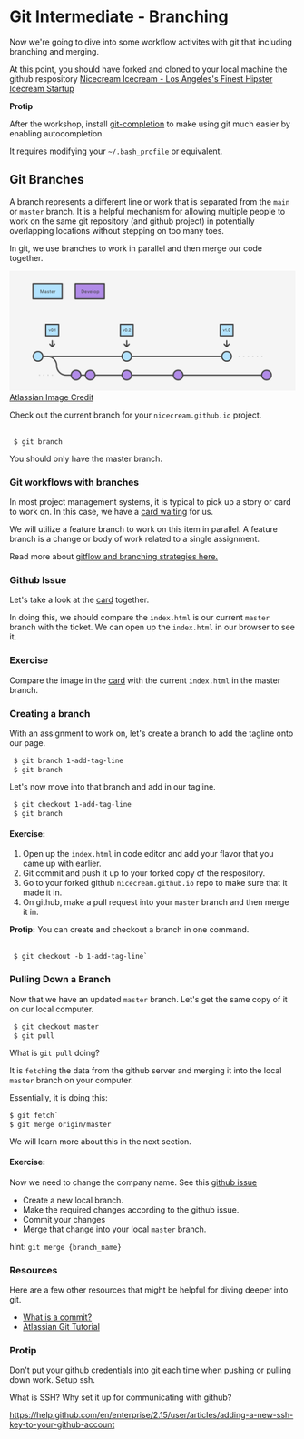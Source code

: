 
# Git Intermediate - Branching 

Now we're going to dive into some workflow activites with git that including branching and merging.


At this point, you should have forked and cloned to your local machine the github respository [Nicecream Icecream - Los Angeles's Finest Hipster Icecream Startup](https://github.com/ndanielsen/nicecream.github.io)


**Protip**

After the workshop, install [git-completion](https://github.com/bobthecow/git-flow-completion/wiki/Install-Bash-git-completion) to make using git much easier by enabling autocompletion.

It requires modifying your `~/.bash_profile` or equivalent.


## Git Branches

A branch represents a different line or work that is separated from the `main` or `master` branch. It is a helpful mechanism for allowing multiple people to work on the same git repository (and github project) in potentially overlapping locations without stepping on too many toes.

In git, we use branches to work in parallel and then merge our code together.


![](images/git-branch.png)[Atlassian Image Credit](https://www.atlassian.com/git/tutorials/comparing-workflows/gitflow-workflow)


Check out the current branch for your `nicecream.github.io` project.

```

 $ git branch

```

You should only have the master branch.


### Git workflows with branches

In most project management systems, it is typical to pick up a story or card to work on. In this case, we have a [card waiting](https://github.com/ndanielsen/nicecream.github.io/issues/1) for us.

We will utilize a feature branch to work on this item in parallel. A feature branch is a change or body of work related to a single assignment. 

Read more about [gitflow and branching strategies here.](https://www.atlassian.com/git/tutorials/comparing-workflows/gitflow-workflow)


### Github Issue

Let's take a look at the [card](https://github.com/ndanielsen/nicecream.github.io/issues/1) together. 

In doing this, we should compare the `index.html` is our current `master` branch with the ticket. We can open up the `index.html` in our browser to see it.


### Exercise

Compare the image in the [card](https://github.com/ndanielsen/nicecream.github.io/issues/1) with the current `index.html` in the master branch.


### Creating a branch

With an assignment to work on, let's create a branch to add the tagline onto our page.

```
 $ git branch 1-add-tag-line
 $ git branch

```

Let's now move into that branch and add in our tagline.

```
 $ git checkout 1-add-tag-line
 $ git branch

```

#### Exercise:
1) Open up the `index.html` in code editor and add your flavor that you came up with earlier.
2) Git commit and push it up to your forked copy of the respository.
2) Go to your forked github `nicecream.github.io` repo to make sure that it made it in.
3) On github, make a pull request into your `master` branch and then merge it in.


**Protip:** 
You can create and checkout a branch in one command.

```

 $ git checkout -b 1-add-tag-line`

```


### Pulling Down a Branch

Now that we have an updated `master` branch. Let's get the same copy of it on our local computer.

```
 $ git checkout master
 $ git pull

```

What is `git pull` doing?

It is `fetch`ing the data from the github server and merging it into the local `master` branch on your computer.

Essentially, it is doing this:

```
$ git fetch`
$ git merge origin/master

```

We will learn more about this in the next section.


#### Exercise:

Now we need to change the company name. 
See this [github issue](https://github.com/ndanielsen/nicecream.github.io/issues/2)

- Create a new local branch.
- Make the required changes according to the github issue.
- Commit your changes
- Merge that change into your local `master` branch.

hint: `git merge {branch_name}`


### Resources

Here are a few other resources that might be helpful for diving deeper into git.

- [What is a commit?](https://chris.beams.io/posts/git-commit/)
- [Atlassian Git Tutorial](https://www.atlassian.com/git/tutorials)


### Protip

Don't put your github credentials into git each time when pushing or pulling down work. Setup ssh.

What is SSH? Why set it up for communicating with github?

https://help.github.com/en/enterprise/2.15/user/articles/adding-a-new-ssh-key-to-your-github-account
